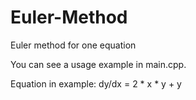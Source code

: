 # Euler-Method
 Euler method for one equation

 You can see a usage example in main.cpp.

 Equation in example:
 dy/dx = 2 * x * y + y